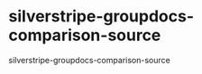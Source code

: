 silverstripe-groupdocs-comparison-source
========================================

silverstripe-groupdocs-comparison-source
